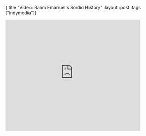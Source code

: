 {:title "Video: Rahm Emanuel's Sordid History"
:layout :post
:tags  ["indymedia"]}

<iframe width="425" height="349" src="http://www.youtube.com/embed/ZcYvELZqoEc" frameborder="0" allowfullscreen></iframe>